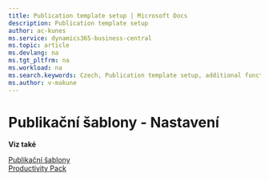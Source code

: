 ```yaml
---
title: Publication template setup | Microsoft Docs
description: Publication template setup
author: ac-kunes
ms.service: dynamics365-business-central
ms.topic: article
ms.devlang: na
ms.tgt_pltfrm: na
ms.workload: na
ms.search.keywords: Czech, Publication template setup, additional functions
ms.author: v-makune
---
```

# Publikační šablony - Nastavení

**Viz také**

[Publikační šablony](ac-publication-template.md)  
[Productivity Pack](ac-productivity-pack.md)

